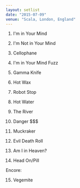 ```yaml
---
layout: setlist
date: "2015-07-09"
venue: "Scala, London, England"
---
```


 1. I'm in Your Mind

 2. I'm Not in Your Mind

 3. Cellophane

 4. I'm in Your Mind Fuzz

 5. Gamma Knife

 6. Hot Wax

 7. Robot Stop

 8. Hot Water

 9. The River

10. Danger $$$

11. Muckraker

12. Evil Death Roll

13. Am I in Heaven?

14. Head On/Pill

Encore:

15. Vegemite 


